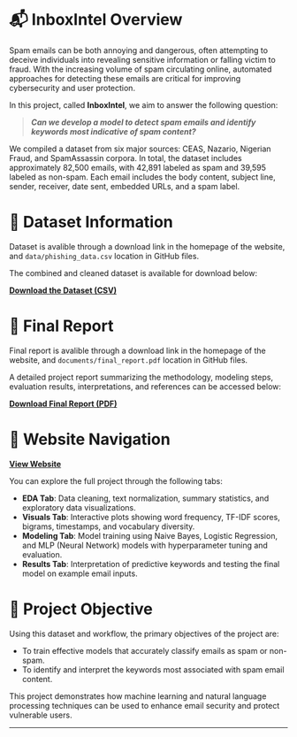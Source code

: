 # 📬 InboxIntel Overview

Spam emails can be both annoying and dangerous, often attempting to deceive individuals into revealing sensitive information or falling victim to fraud. With the increasing volume of spam circulating online, automated approaches for detecting these emails are critical for improving cybersecurity and user protection.

In this project, called **InboxIntel**, we aim to answer the following question:

> ***Can we develop a model to detect spam emails and identify keywords most indicative of spam content?***

We compiled a dataset from six major sources: CEAS, Nazario, Nigerian Fraud, and SpamAssassin corpora. In total, the dataset includes approximately 82,500 emails, with 42,891 labeled as spam and 39,595 labeled as non-spam. Each email includes the body content, subject line, sender, receiver, date sent, embedded URLs, and a spam label.


# 📂 Dataset Information

Dataset is avalible through a download link in the homepage of the website, and `data/phishing_data.csv` location in GitHub files. 

The combined and cleaned dataset is available for download below:

[**Download the Dataset (CSV)**](data/phishing_data.csv)


# 📝 Final Report

Final report is avalible through a download link in the homepage of the website, and `documents/final_report.pdf` location in GitHub files. 

A detailed project report summarizing the methodology, modeling steps, evaluation results, interpretations, and references can be accessed below:

[**Download Final Report (PDF)**](documents/final_report.pdf)


# 🧭 Website Navigation

[**View Website**](https://afraad.github.io/spam_email_detection/)

You can explore the full project through the following tabs:

- **EDA Tab**: Data cleaning, text normalization, summary statistics, and exploratory data visualizations.
- **Visuals Tab**: Interactive plots showing word frequency, TF-IDF scores, bigrams, timestamps, and vocabulary diversity.
- **Modeling Tab**: Model training using Naive Bayes, Logistic Regression, and MLP (Neural Network) models with hyperparameter tuning and evaluation.
- **Results Tab**: Interpretation of predictive keywords and testing the final model on example email inputs.


# 🎯 Project Objective

Using this dataset and workflow, the primary objectives of the project are:

- To train effective models that accurately classify emails as spam or non-spam.
- To identify and interpret the keywords most associated with spam email content.

This project demonstrates how machine learning and natural language processing techniques can be used to enhance email security and protect vulnerable users.

---
